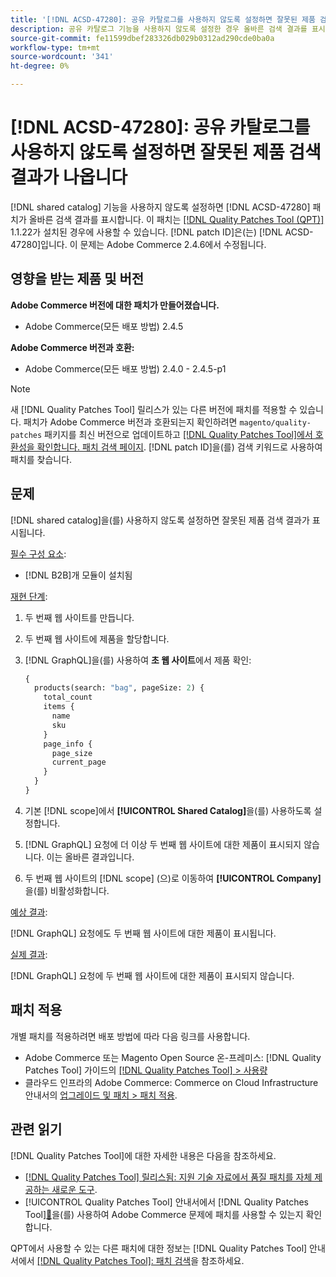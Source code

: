 ```yaml
---
title: '[!DNL ACSD-47280]: 공유 카탈로그를 사용하지 않도록 설정하면 잘못된 제품 검색 결과가 나옵니다'
description: 공유 카탈로그 기능을 사용하지 않도록 설정한 경우 올바른 검색 결과를 표시하려면  [!DNL ACSD-47280] 패치를 적용하십시오.
source-git-commit: fe11599dbef283326db029b0312ad290cde0ba0a
workflow-type: tm+mt
source-wordcount: '341'
ht-degree: 0%

---
```


# [!DNL ACSD-47280]: 공유 카탈로그를 사용하지 않도록 설정하면 잘못된 제품 검색 결과가 나옵니다

[!DNL shared catalog] 기능을 사용하지 않도록 설정하면 [!DNL ACSD-47280] 패치가 올바른 검색 결과를 표시합니다. 이 패치는 [[!DNL Quality Patches Tool (QPT)]](https://experienceleague.adobe.com/ko/docs/commerce-knowledge-base/kb/announcements/commerce-announcements/magento-quality-patches-released-new-tool-to-self-serve-quality-patches) 1.1.22가 설치된 경우에 사용할 수 있습니다. [!DNL patch ID]은(는) [!DNL ACSD-47280]입니다. 이 문제는 Adobe Commerce 2.4.6에서 수정됩니다.

## 영향을 받는 제품 및 버전

**Adobe Commerce 버전에 대한 패치가 만들어졌습니다.**
* Adobe Commerce(모든 배포 방법) 2.4.5

**Adobe Commerce 버전과 호환:**
* Adobe Commerce(모든 배포 방법) 2.4.0 - 2.4.5-p1

>[!NOTE]
>
>새 [!DNL Quality Patches Tool] 릴리스가 있는 다른 버전에 패치를 적용할 수 있습니다. 패치가 Adobe Commerce 버전과 호환되는지 확인하려면 `magento/quality-patches` 패키지를 최신 버전으로 업데이트하고 [[!DNL Quality Patches Tool]에서 호환성을 확인합니다. 패치 검색 페이지](https://experienceleague.adobe.com/tools/commerce-quality-patches/index.html?lang=ko). [!DNL patch ID]을(를) 검색 키워드로 사용하여 패치를 찾습니다.

## 문제

[!DNL shared catalog]을(를) 사용하지 않도록 설정하면 잘못된 제품 검색 결과가 표시됩니다.

<u>필수 구성 요소</u>:

* [!DNL B2B]개 모듈이 설치됨

<u>재현 단계</u>:

1. 두 번째 웹 사이트를 만듭니다.
1. 두 번째 웹 사이트에 제품을 할당합니다.
1. [!DNL GraphQL]을(를) 사용하여 **초 웹 사이트**&#x200B;에서 제품 확인:

   ```GraphQL
   {
     products(search: "bag", pageSize: 2) {
       total_count
       items {
         name
         sku
       }
       page_info {
         page_size
         current_page
       }
     }
   }
   ```

1. 기본 [!DNL scope]에서 **[!UICONTROL Shared Catalog]**&#x200B;을(를) 사용하도록 설정합니다.
1. [!DNL GraphQL] 요청에 더 이상 두 번째 웹 사이트에 대한 제품이 표시되지 않습니다. 이는 올바른 결과입니다.
1. 두 번째 웹 사이트의 [!DNL scope] (으)로 이동하여 **[!UICONTROL Company]**&#x200B;을(를) 비활성화합니다.

<u>예상 결과</u>:

[!DNL GraphQL] 요청에도 두 번째 웹 사이트에 대한 제품이 표시됩니다.

<u>실제 결과</u>:

[!DNL GraphQL] 요청에 두 번째 웹 사이트에 대한 제품이 표시되지 않습니다.

## 패치 적용

개별 패치를 적용하려면 배포 방법에 따라 다음 링크를 사용합니다.

* Adobe Commerce 또는 Magento Open Source 온-프레미스: [!DNL Quality Patches Tool] 가이드의 [[!DNL Quality Patches Tool] > 사용량](/help/tools/quality-patches-tool/usage.md)
* 클라우드 인프라의 Adobe Commerce: Commerce on Cloud Infrastructure 안내서의 [업그레이드 및 패치 > 패치 적용](https://experienceleague.adobe.com/docs/commerce-cloud-service/user-guide/develop/upgrade/apply-patches.html?lang=ko).

## 관련 읽기

[!DNL Quality Patches Tool]에 대한 자세한 내용은 다음을 참조하세요.

* [[!DNL Quality Patches Tool] 릴리스됨: 지원 기술 자료에서 품질 패치를 자체 제공하는 새로운 도구](https://experienceleague.adobe.com/ko/docs/commerce-knowledge-base/kb/announcements/commerce-announcements/magento-quality-patches-released-new-tool-to-self-serve-quality-patches).
* [!UICONTROL Quality Patches Tool] 안내서에서  [!DNL Quality Patches Tool][&#128279;](/help/tools/quality-patches-tool/patches-available-in-qpt/check-patch-for-magento-issue-with-magento-quality-patches.md)을(를) 사용하여 Adobe Commerce 문제에 패치를 사용할 수 있는지 확인합니다.


QPT에서 사용할 수 있는 다른 패치에 대한 정보는 [!DNL Quality Patches Tool] 안내서에서 [[!DNL Quality Patches Tool]: 패치 검색](https://experienceleague.adobe.com/tools/commerce-quality-patches/index.html?lang=ko)을 참조하세요.
